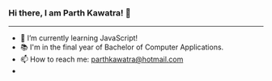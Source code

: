 ### Hi there, I am Parth Kawatra! 👋
---
- 🌱 I’m currently learning JavaScript!
- 📚 I'm in the final year of Bachelor of Computer Applications.
- 📫 How to reach me: parthkawatra@hotmail.com
- 
<!--
**parth2187/parth2187** is a ✨ _special_ ✨ repository because its `README.md` (this file) appears on your GitHub profile.

Here are some ideas to get you started:

- 🔭 I’m currently working on ...
- 🌱 I’m currently learning ...
- 👯 I’m looking to collaborate on ...
- 🤔 I’m looking for help with ...
- 💬 Ask me about ...
- 📫 How to reach me: ...
- 😄 Pronouns: ...
- ⚡ Fun fact: ...
-->
